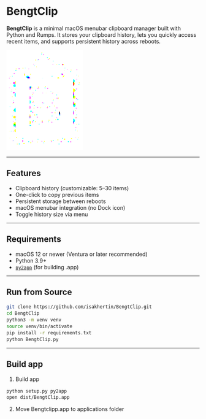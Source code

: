 # BengtClip

**BengtClip** is a minimal macOS menubar clipboard manager built with Python and Rumps. It stores your clipboard history, lets you quickly access recent items, and supports persistent history across reboots.

<img src="app/resources/Bengt_Logo_rainbow.png" alt="drawing" width="200"/>

---

## Features

- Clipboard history (customizable: 5–30 items)
- One-click to copy previous items
- Persistent storage between reboots
- macOS menubar integration (no Dock icon)
- Toggle history size via menu

---

## Requirements

- macOS 12 or newer (Ventura or later recommended)
- Python 3.9+
- [`py2app`](https://github.com/ronaldoussoren/py2app) (for building .app)

---

## Run from Source

```bash
git clone https://github.com/isakhertin/BengtClip.git
cd BengtClip
python3 -m venv venv
source venv/bin/activate
pip install -r requirements.txt
python BengtClip.py
```
---

## Build app
1. Build app
```bash
python setup.py py2app
open dist/BengtClip.app
```

2. Move Bengtclipp.app to applications folder
